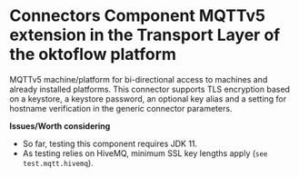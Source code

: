 # Connectors Component MQTTv5 extension in the Transport Layer of the oktoflow platform

MQTTv5 machine/platform for bi-directional access to machines and already installed platforms. This connector supports TLS encryption based on a keystore, a keystore password, an optional key alias and a setting for hostname verification in the generic connector parameters. 

**Issues/Worth considering**
- So far, testing this component requires JDK 11.
- As testing relies on HiveMQ, minimum SSL key lengths apply (`see test.mqtt.hivemq`).
